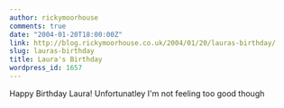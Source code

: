 ```yaml
---
author: rickymoorhouse
comments: true
date: "2004-01-20T18:00:00Z"
link: http://blog.rickymoorhouse.co.uk/2004/01/20/lauras-birthday/
slug: lauras-birthday
title: Laura's Birthday
wordpress_id: 1657
---
```


Happy Birthday Laura! Unfortunatley I'm not feeling too good though
